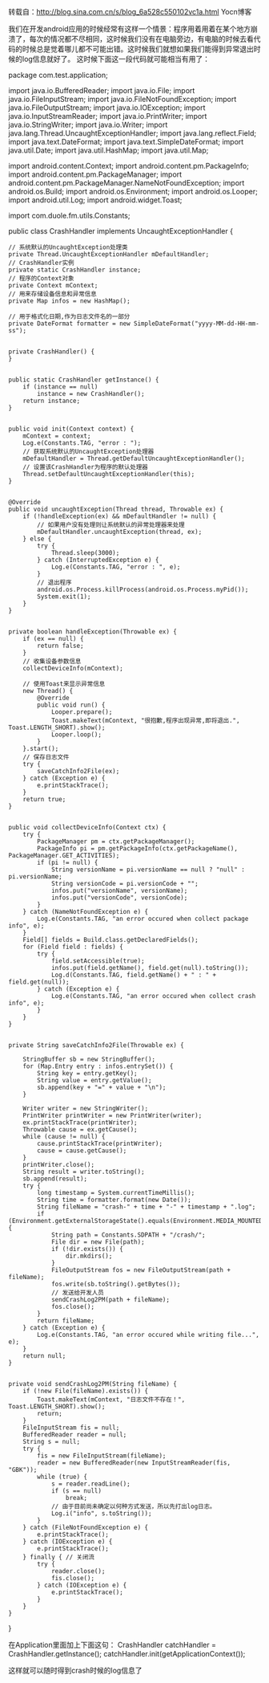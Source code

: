 ﻿转载自：http://blog.sina.com.cn/s/blog_6a528c550102vc1a.html    Yocn博客

我们在开发android应用的时候经常有这样一个情景：程序用着用着在某个地方崩溃了，每次的情况都不尽相同，这时候我们没有在电脑旁边，有电脑的时候去看代码的时候总是觉着哪儿都不可能出错。这时候我们就想如果我们能得到异常退出时候的log信息就好了。
这时候下面这一段代码就可能相当有用了：






package com.test.application;

import java.io.BufferedReader;
import java.io.File;
import java.io.FileInputStream;
import java.io.FileNotFoundException;
import java.io.FileOutputStream;
import java.io.IOException;
import java.io.InputStreamReader;
import java.io.PrintWriter;
import java.io.StringWriter;
import java.io.Writer;
import java.lang.Thread.UncaughtExceptionHandler;
import java.lang.reflect.Field;
import java.text.DateFormat;
import java.text.SimpleDateFormat;
import java.util.Date;
import java.util.HashMap;
import java.util.Map;

import android.content.Context;
import android.content.pm.PackageInfo;
import android.content.pm.PackageManager;
import android.content.pm.PackageManager.NameNotFoundException;
import android.os.Build;
import android.os.Environment;
import android.os.Looper;
import android.util.Log;
import android.widget.Toast;

import com.duole.fm.utils.Constants;

public class CrashHandler implements UncaughtExceptionHandler {

    // 系统默认的UncaughtException处理类
    private Thread.UncaughtExceptionHandler mDefaultHandler;
    // CrashHandler实例
    private static CrashHandler instance;
    // 程序的Context对象
    private Context mContext;
    // 用来存储设备信息和异常信息
    private Map infos = new HashMap();

    // 用于格式化日期,作为日志文件名的一部分
    private DateFormat formatter = new SimpleDateFormat("yyyy-MM-dd-HH-mm-ss");

   
    private CrashHandler() {
    }

   
    public static CrashHandler getInstance() {
        if (instance == null)
            instance = new CrashHandler();
        return instance;
    }

   
    public void init(Context context) {
        mContext = context;
        Log.e(Constants.TAG, "error : ");
        // 获取系统默认的UncaughtException处理器
        mDefaultHandler = Thread.getDefaultUncaughtExceptionHandler();
        // 设置该CrashHandler为程序的默认处理器
        Thread.setDefaultUncaughtExceptionHandler(this);
    }

   
    @Override
    public void uncaughtException(Thread thread, Throwable ex) {
        if (!handleException(ex) && mDefaultHandler != null) {
            // 如果用户没有处理则让系统默认的异常处理器来处理
            mDefaultHandler.uncaughtException(thread, ex);
        } else {
            try {
                Thread.sleep(3000);
            } catch (InterruptedException e) {
                Log.e(Constants.TAG, "error : ", e);
            }
            // 退出程序
            android.os.Process.killProcess(android.os.Process.myPid());
            System.exit(1);
        }
    }

   
    private boolean handleException(Throwable ex) {
        if (ex == null) {
            return false;
        }
        // 收集设备参数信息
        collectDeviceInfo(mContext);

        // 使用Toast来显示异常信息
        new Thread() {
            @Override
            public void run() {
                Looper.prepare();
                Toast.makeText(mContext, "很抱歉,程序出现异常,即将退出.", Toast.LENGTH_SHORT).show();
                Looper.loop();
            }
        }.start();
        // 保存日志文件
        try {
            saveCatchInfo2File(ex);
        } catch (Exception e) {
            e.printStackTrace();
        }
        return true;
    }

   
    public void collectDeviceInfo(Context ctx) {
        try {
            PackageManager pm = ctx.getPackageManager();
            PackageInfo pi = pm.getPackageInfo(ctx.getPackageName(), PackageManager.GET_ACTIVITIES);
            if (pi != null) {
                String versionName = pi.versionName == null ? "null" : pi.versionName;
                String versionCode = pi.versionCode + "";
                infos.put("versionName", versionName);
                infos.put("versionCode", versionCode);
            }
        } catch (NameNotFoundException e) {
            Log.e(Constants.TAG, "an error occured when collect package info", e);
        }
        Field[] fields = Build.class.getDeclaredFields();
        for (Field field : fields) {
            try {
                field.setAccessible(true);
                infos.put(field.getName(), field.get(null).toString());
                Log.d(Constants.TAG, field.getName() + " : " + field.get(null));
            } catch (Exception e) {
                Log.e(Constants.TAG, "an error occured when collect crash info", e);
            }
        }
    }

   
    private String saveCatchInfo2File(Throwable ex) {

        StringBuffer sb = new StringBuffer();
        for (Map.Entry entry : infos.entrySet()) {
            String key = entry.getKey();
            String value = entry.getValue();
            sb.append(key + "=" + value + "\n");
        }

        Writer writer = new StringWriter();
        PrintWriter printWriter = new PrintWriter(writer);
        ex.printStackTrace(printWriter);
        Throwable cause = ex.getCause();
        while (cause != null) {
            cause.printStackTrace(printWriter);
            cause = cause.getCause();
        }
        printWriter.close();
        String result = writer.toString();
        sb.append(result);
        try {
            long timestamp = System.currentTimeMillis();
            String time = formatter.format(new Date());
            String fileName = "crash-" + time + "-" + timestamp + ".log";
            if (Environment.getExternalStorageState().equals(Environment.MEDIA_MOUNTED)) {
                String path = Constants.SDPATH + "/crash/";
                File dir = new File(path);
                if (!dir.exists()) {
                    dir.mkdirs();
                }
                FileOutputStream fos = new FileOutputStream(path + fileName);
                fos.write(sb.toString().getBytes());
                // 发送给开发人员
                sendCrashLog2PM(path + fileName);
                fos.close();
            }
            return fileName;
        } catch (Exception e) {
            Log.e(Constants.TAG, "an error occured while writing file...", e);
        }
        return null;
    }

   
    private void sendCrashLog2PM(String fileName) {
        if (!new File(fileName).exists()) {
            Toast.makeText(mContext, "日志文件不存在！", Toast.LENGTH_SHORT).show();
            return;
        }
        FileInputStream fis = null;
        BufferedReader reader = null;
        String s = null;
        try {
            fis = new FileInputStream(fileName);
            reader = new BufferedReader(new InputStreamReader(fis, "GBK"));
            while (true) {
                s = reader.readLine();
                if (s == null)
                    break;
                // 由于目前尚未确定以何种方式发送，所以先打出log日志。
                Log.i("info", s.toString());
            }
        } catch (FileNotFoundException e) {
            e.printStackTrace();
        } catch (IOException e) {
            e.printStackTrace();
        } finally { // 关闭流
            try {
                reader.close();
                fis.close();
            } catch (IOException e) {
                e.printStackTrace();
            }
        }
    }
}

在Application里面加上下面这句：
         CrashHandler catchHandler = CrashHandler.getInstance();
         catchHandler.init(getApplicationContext());

这样就可以随时得到crash时候的log信息了

